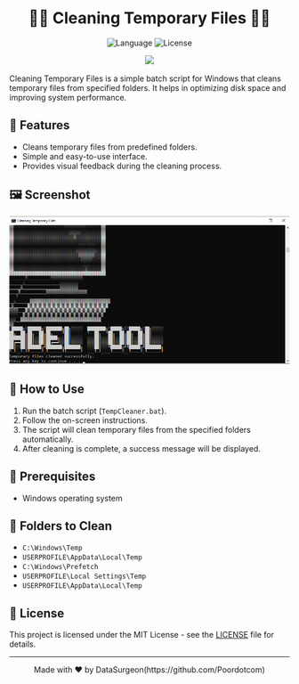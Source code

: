 <h1 align="center">📂🧹  Cleaning Temporary Files  🧹📂</h1>

<p align="center">
  <img src="https://img.shields.io/badge/language-Batch-blue" alt="Language">
  <img src="https://img.shields.io/badge/license-MIT-green" alt="License">
</p>

<p align="center">
<img src = https://www.shutterstock.com/image-vector/data-cleansing-people-cleaning-folder-600nw-1494628892.jpg>
</p>
Cleaning Temporary Files is a simple batch script for Windows that cleans temporary files from specified folders. It helps in optimizing disk space and improving system performance.

## 🚀 Features

- Cleans temporary files from predefined folders.
- Simple and easy-to-use interface.
- Provides visual feedback during the cleaning process.

## 🖼️ Screenshot

 ![Screenshot](https://raw.githubusercontent.com/Poordotcom/TempCLeaner/main/assets/Screen.png)



## 📝 How to Use

1. Run the batch script (`TempCleaner.bat`).
2. Follow the on-screen instructions.
3. The script will clean temporary files from the specified folders automatically.
4. After cleaning is complete, a success message will be displayed.

## 🧹 Prerequisites

- Windows operating system

## 📂 Folders to Clean

- `C:\Windows\Temp`
- `USERPROFILE\AppData\Local\Temp`
- `C:\Windows\Prefetch`
- `USERPROFILE\Local Settings\Temp`
- `USERPROFILE\AppData\Local\Temp`


## 📄 License

This project is licensed under the MIT License - see the [LICENSE](LICENSE) file for details.

---

<p align="center">
  Made with ❤️ by DataSurgeon(https://github.com/Poordotcom)
</p>
